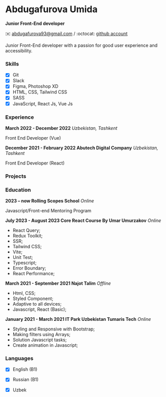 
# Abdugafurova Umida

**Junior Front-End developer**

:envelope: <abdugafurova93@gmail.com> / :octocat: [github account](https://github.com/AbdugafurovaUmida)

Junior Front-End developer with a passion for good user experience and accessibility.


### Skills
- [x] Git
- [x] Slack
- [x] Figma, Photoshop XD
- [x] HTML, CSS, Tailwind CSS
- [x] SASS
- [x] JavaScript, React Js, Vue Js

### Experience

**March 2022 - December 2022** *Uzbekistan, Tashkent*

Front End Developer (Vue)

**December 2021 - February 2022 Abutech Digital Company** *Uzbekistan, Tashkent*

Front End Developer (React)

### Projects

### Education

**2023 – now Rolling Scopes School** *Online*

Javascript/Front-end Mentoring Program

**July 2023 - August 2023 Core React Course By Umar Umurzakov** *Online* 

- React Query;
- Redux Toolkit;
- SSR;
- Tailwind CSS;
- Vite;
- Unit Test;
- Typescript;
- Error Boundary;
- React Performance;

**March 2021 - September 2021 Najot Talim** *Offline*

- Html, CSS;
- Styled Component;
- Adaptive to all devices;
- Javascript, React (Basic);

**January 2021 - March 2021 IT Park Uzbekistan Tumaris Tech** *Online*

- Styling and Responsive with Bootstrap;
- Making filters using Arrays;
- Solution Javascript tasks;
- Create animation in Javascript;

### Languages

- [x] English (B1)
- [x] Russian (B1)
- [x] Uzbek


